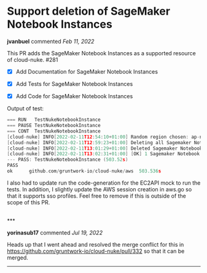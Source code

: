 # Support deletion of SageMaker Notebook Instances

**jvanbuel** commented *Feb 11, 2022*

This PR adds the SageMaker Notebook Instances as a supported resource of cloud-nuke. #281 

- [x]  Add Documentation for SageMaker Notebook Instances

- [x] Add Tests for SageMaker Notebook Instances

- [x] Add Code for SageMaker Notebook Instances

Output of test:
```go test -v -run TestNukeNotebookInstance 
=== RUN   TestNukeNotebookInstance
=== PAUSE TestNukeNotebookInstance
=== CONT  TestNukeNotebookInstance
[cloud-nuke] INFO[2022-02-11T12:54:10+01:00] Random region chosen: ap-northeast-1         
[cloud-nuke] INFO[2022-02-11T12:59:23+01:00] Deleting all Sagemaker Notebook Instances in region ap-northeast-1 
[cloud-nuke] INFO[2022-02-11T13:01:29+01:00] Deleted Sagemaker Notebook Instance: cloud-nuke-test-OvfCJZ 
[cloud-nuke] INFO[2022-02-11T13:02:31+01:00] [OK] 1 Sagemaker Notebook Instance(s) deleted in ap-northeast-1 
--- PASS: TestNukeNotebookInstance (503.52s)
PASS
ok      github.com/gruntwork-io/cloud-nuke/aws  503.536s
```

I also had to update run the code-generation for the EC2API mock to run the tests. 
In addition, I slightly update the AWS session creation in aws.go so that it supports sso profiles. Feel free to remove if this is outside of the scope of this PR.

<br />
***


**yorinasub17** commented *Jul 19, 2022*

Heads up that I went ahead and resolved the merge conflict for this in https://github.com/gruntwork-io/cloud-nuke/pull/332 so that it can be merged.
***

